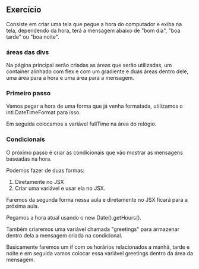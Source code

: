 ## Exercício

Consiste em criar uma tela que pegue a hora do computador e exiba na tela, dependendo da hora, terá a mensagem abaixo de "bom dia", "boa tarde" ou "boa noite".

### áreas das divs

Na página principal serão criadas as áreas que serão utilizadas, um container alinhado com flex e com um gradiente e duas áreas dentro dele, uma área para a hora e uma área para a mensagem.

### Primeiro passo

Vamos pegar a hora de uma forma que já venha formatada, utilizamos o intl.DateTimeFormat para isso.

Em seguida colocamos a variável fullTime na área do relógio.

### Condicionais

O próximo passo é criar as condicionais que vão mostrar as mensagens baseadas na hora.

Podemos fazer de duas formas:

1. Diretamente no JSX
2. Criar uma variável e usar ela no JSX.

Faremos da segunda forma nessa aula e diretamente no JSX ficará para a próxima aula.

Pegamos a hora atual usando o new Date().getHours().

Também criaremos uma variável chamada "greetings" para armazenar dentro dela a mensagem criada na condicional.

Basicamente faremos um if com os horários relacionados a manhã, tarde e noite e em seguida vamos colocar essa variável greetings dentro da área da mensagem.

